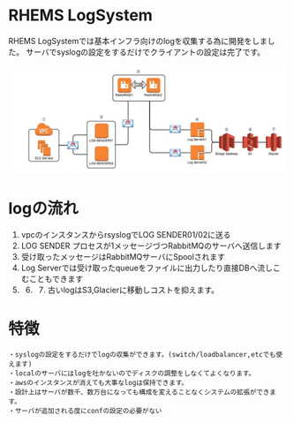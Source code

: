 RHEMS LogSystem
=========

  RHEMS LogSystemでは基本インフラ向けのlogを収集する為に開発をしました。
  サーバでsyslogの設定をするだけでクライアントの設定は完了です。

![alt tag](https://github.com/RHEMS-Japan/LogSystem/blob/master/img/rhems_log.jpg?raw=true)


logの流れ
====================

1. vpcのインスタンスからrsyslogでLOG SENDER01/02に送る
2. LOG SENDER プロセスが1メッセージづつRabbitMQのサーバへ送信します
3. 受け取ったメッセージはRabbitMQサーバにSpoolされます
4. Log Serverでは受け取ったqueueをファイルに出力したり直接DBへ流しこむこともできます
5. 6. 7. 古いlogはS3,Glacierに移動しコストを抑えます。

特徴
====================

    ・syslogの設定をするだけでlogの収集ができます。(switch/loadbalancer,etcでも使えます)
    ・localのサーバにはlogを吐かないのでディスクの調整をしなくてよくなります。
    ・awsのインスタンスが消えても大事なlogは保持できます。
    ・設計上はサーバが数千、数万台になっても構成を変えることなくシステムの拡張ができます。
    ・サーバが追加される度にconfの設定の必要がない



